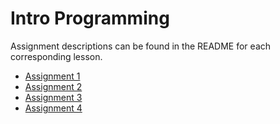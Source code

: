 # Intro Programming
Assignment descriptions can be found in the README for each corresponding lesson.
 * [Assignment 1](lessons/lesson-1/README.md)
 * [Assignment 2](lessons/lesson-2/README.md)
 * [Assignment 3](lessons/lesson-3/README.md)
 * [Assignment 4](lessons/lesson-4/README.md)
 